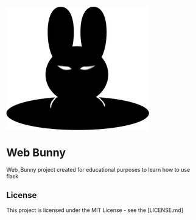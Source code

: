 ![alt text](https://github.com/Deviathan/web_bunny/blob/master/static/main.png)




# Web Bunny 

Web_Bunny project created for educational purposes to learn how to use flask

## License

This project is licensed under the MIT License - see the [LICENSE.md]





